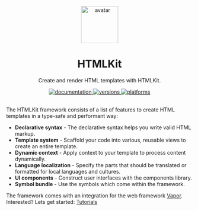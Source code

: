 <div align="center">
    <img src="https://avatars.githubusercontent.com/u/26165732?s=200&v=4" width="100" height="100" alt="avatar" />
    <h1/>HTMLKit</h1>
    <p>Create and render HTML templates with HTMLKit.</p>
    <a href="https://swiftpackageindex.com/vapor-community/htmlkit/documentation">
        <img src="https://img.shields.io/badge/Documentation-available-red" alt="documentation" />
    </a>
    <a href="https://swiftpackageindex.com/vapor-community/HTMLKit">
        <img src="https://img.shields.io/endpoint?url=https%3A%2F%2Fswiftpackageindex.com%2Fapi%2Fpackages%2Fvapor-community%2FHTMLKit%2Fbadge%3Ftype%3Dswift-versions" alt="versions" />
    </a>
    <a href="https://swiftpackageindex.com/vapor-community/HTMLKit">
        <img src="https://img.shields.io/endpoint?url=https%3A%2F%2Fswiftpackageindex.com%2Fapi%2Fpackages%2Fvapor-community%2FHTMLKit%2Fbadge%3Ftype%3Dplatforms" alt="platforms" />
    </a>
</div>
<br>

The HTMLKit framework consists of a list of features to create HTML templates in a type-safe and performant way:

- **Declarative syntax** - The declarative syntax helps you write valid HTML markup.
- **Template system** - Scaffold your code into various, reusable views to create an entire template.
- **Dynamic context** - Apply context to your template to process content dynamically.
- **Language localization** - Specify the parts that should be translated or formatted for local languages and cultures.
- **UI components** - Construct user interfaces with the components library.
- **Symbol bundle** - Use the symbols which come within the framework.

The framework comes with an integration for the web framework [Vapor](https://swiftpackageindex.com/vapor/vapor). Interested? Lets get started: [Tutorials](https://swiftpackageindex.com/vapor-community/HTMLKit/3.0.0-alpha.8/documentation/htmlkit)
